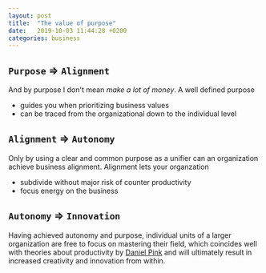```yaml
---
layout: post
title:  "The value of purpose"
date:   2019-10-03 11:44:28 +0200
categories: business
---
```


## `Purpose` => `Alignment`
And by purpose I don't mean *make a lot of money*. A well defined purpose
* guides you when prioritizing business values
* can be traced from the organizational down to the individual level

## `Alignment` => `Autonomy`
Only by using a clear and common purpose as a unifier can an organization achieve business alignment.
Alignment lets your organzation
* subdivide without major risk of counter productivity
* focus energy on the business

## `Autonomy` => `Innovation`
Having achieved autonomy and purpose, individual units of a larger organization are free to focus on mastering their field, which coincides
well with theories about productivity by [Daniel Pink](https://en.wikipedia.org/wiki/Drive:_The_Surprising_Truth_About_What_Motivates_Us) and will
ultimately result in increased creativity and innovation from within.
